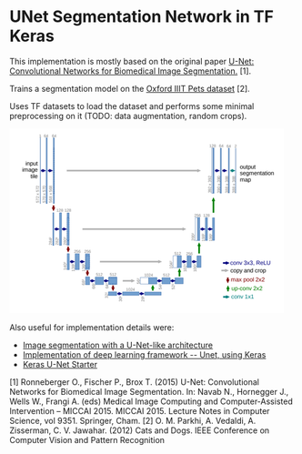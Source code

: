 # UNet Segmentation Network in TF Keras

This implementation is mostly based on the original paper [U-Net: Convolutional Networks for Biomedical Image Segmentation.](https://arxiv.org/abs/1505.04597) [1].

Trains a segmentation model on the [Oxford IIIT Pets dataset](https://www.robots.ox.ac.uk/~vgg/data/pets/) [2].

Uses TF datasets to load the dataset and performs some minimal preprocessing on it (TODO: data augmentation, random crops).

![UNet framework diagram from original paper](readme/unet-diagram.png?raw=true "Title")

Also useful for implementation details were:
  * [Image segmentation with a U-Net-like architecture
](https://keras.io/examples/vision/oxford_pets_image_segmentation/)
  * [Implementation of deep learning framework -- Unet, using Keras
](https://github.com/zhixuhao/unet)
  * [Keras U-Net Starter](https://www.kaggle.com/keegil/keras-u-net-starter-lb-0-277_)

[1] Ronneberger O., Fischer P., Brox T. (2015) U-Net: Convolutional Networks for Biomedical Image Segmentation. In: Navab N., Hornegger J., Wells W., Frangi A. (eds) Medical Image Computing and Computer-Assisted Intervention – MICCAI 2015. MICCAI 2015. Lecture Notes in Computer Science, vol 9351. Springer, Cham.
[2] O. M. Parkhi, A. Vedaldi, A. Zisserman, C. V. Jawahar. (2012) Cats and Dogs. IEEE Conference on Computer Vision and Pattern Recognition

